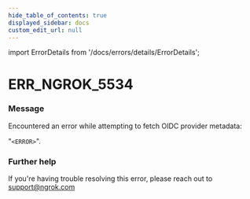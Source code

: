 ```yaml
---
hide_table_of_contents: true
displayed_sidebar: docs
custom_edit_url: null
---
```


import ErrorDetails from '/docs/errors/details/ErrorDetails';

# ERR_NGROK_5534

### Message
Encountered an error while attempting to fetch OIDC provider metadata:

"`<ERROR>`".

### Further help
If you're having trouble resolving this error, please reach out to [support@ngrok.com](mailto:support@ngrok.com?subject=Help%20with%20ERR_NGROK_5534)

<ErrorDetails error='err_ngrok_5534' />
